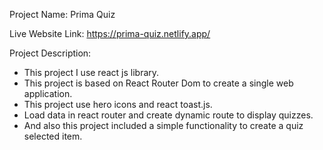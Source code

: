 Project Name: Prima Quiz

Live Website Link: https://prima-quiz.netlify.app/

Project Description:

- This project I use react js library.
- This project is based on React Router Dom to create a single web application.
- This project use hero icons and react toast.js.
- Load data in react router and create dynamic route to display quizzes.
- And also this project included a simple functionality to create a quiz selected item.
